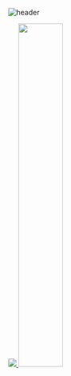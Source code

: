 ![header](https://capsule-render.vercel.app/api?type=transparent&color=gradient&height=300&section=header&text=welcome&fontSize=90)


<a href="s">
  <img src="https://github-readme-stats.vercel.app/api/top-langs/?username=ehdrb01&exclude_repo=ehdrb01.github.io&layout=compact&theme=tokyonight" />
</a>
<a href="s">
  <img src="https://github-readme-stats.vercel.app/api?username=ehdrb01&theme=tokyonight&show_icons=true" width="42%" />
</a>
<!--
**ehdrb01/ehdrb01** is a ✨ _special_ ✨ repository because its `README.md` (this file) appears on your GitHub profile.

Here are some ideas to get you started:

- 🔭 I’m currently working on ...
- 🌱 I’m currently learning ...
- 👯 I’m looking to collaborate on ...
- 🤔 I’m looking for help with ...
- 💬 Ask me about ...
- 📫 How to reach me: ...
- 😄 Pronouns: ...
- ⚡ Fun fact: ...
-->
